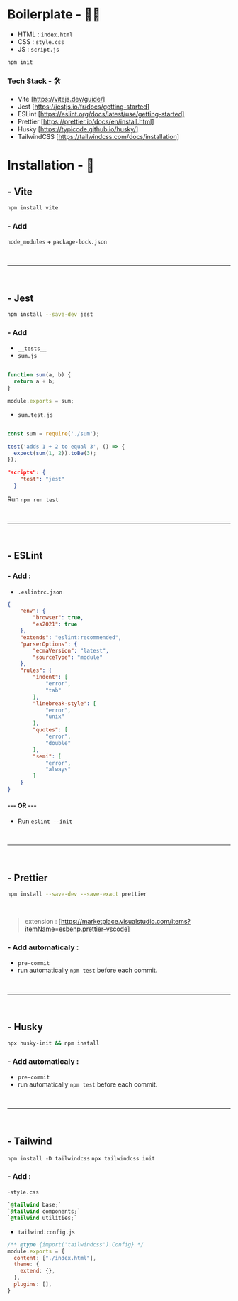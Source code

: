 
# Boilerplate - 👩‍💻

- HTML : `index.html`
- CSS : `style.css`
- JS : `script.js`


```bash
npm init
```

### Tech Stack - 🛠


- Vite [https://vitejs.dev/guide/]
- Jest [https://jestjs.io/fr/docs/getting-started]
- ESLint [https://eslint.org/docs/latest/use/getting-started]
- Prettier [https://prettier.io/docs/en/install.html]
- Husky [https://typicode.github.io/husky/]
- TailwindCSS [https://tailwindcss.com/docs/installation]


# Installation - 🚀


## - Vite

```bash
npm install vite
```

### - Add

`node_modules` + `package-lock.json`

<br>

***

<br>

## - Jest

```bash
npm install --save-dev jest
```

### - Add

- `__tests__`
- `sum.js`
```js

function sum(a, b) {
  return a + b;
}

module.exports = sum;
```
- `sum.test.js`
```js

const sum = require('./sum');

test('adds 1 + 2 to equal 3', () => {
  expect(sum(1, 2)).toBe(3);
});
```

```json
"scripts": {
    "test": "jest"
  }
```

Run ` npm run test `

<br>

***

<br>

## - ESLint

### - Add : 
- `.eslintrc.json`

```json
{
    "env": {
        "browser": true,
        "es2021": true
    },
    "extends": "eslint:recommended",
    "parserOptions": {
        "ecmaVersion": "latest",
        "sourceType": "module"
    },
    "rules": {
        "indent": [
            "error",
            "tab"
        ],
        "linebreak-style": [
            "error",
            "unix"
        ],
        "quotes": [
            "error",
            "double"
        ],
        "semi": [
            "error",
            "always"
        ]
    }
}
```
#### --- OR ---
-  Run `eslint --init`

<br>

***

<br>


## - Prettier

```bash
npm install --save-dev --save-exact prettier
```
<br>

> extension : [https://marketplace.visualstudio.com/items?itemName=esbenp.prettier-vscode]

### - Add automaticaly : 
- `pre-commit` 
- run automatically `npm test` before each commit.

<br>

***

<br>


## - Husky

```bash
npx husky-init && npm install
```

### - Add automaticaly : 
- `pre-commit` 
- run automatically `npm test` before each commit.

<br>

***

<br>

## - Tailwind

`npm install -D tailwindcss`
`npx tailwindcss init`

### - Add : 

-`style.css`
``` css
`@tailwind base;`
`@tailwind components;`
`@tailwind utilities;`
```


- `tailwind.config.js` 

``` js
/** @type {import('tailwindcss').Config} */
module.exports = {
  content: ["./index.html"],
  theme: {
    extend: {},
  },
  plugins: [],
}
```



